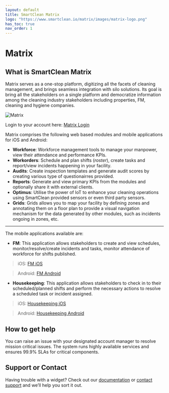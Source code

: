 ```yaml
---
layout: default
title: SmartClean Matrix
logo: "https://www.smartclean.io/matrix/images/matrix-logo.png"
has_toc: true
nav_order: 1
---
```


# Matrix

## What is SmartClean Matrix

Matrix serves as a one-stop platform, digitizing all the facets of cleaning management, and brings seamless integration with silo solutions. Its goal is bring all the stakeholders on a single platform and democratize information among the cleaning industry stakeholders including properties, FM, cleaning and hygiene companies.

![Matrix](https://www.smartclean.io/matrix/images/matrix-home.png)

Login to your account here: [Matrix Login](https://www.smartclean.io/matrix/sso "Matrix Homepage")

Matrix comprises the following web based modules and mobile applications for iOS and Android:

- **Workforce**: Workforce management tools to manage your manpower, view their attendance and performance KPIs.
- **Workorders**: Schedule and plan shifts (_roster_), create tasks and report/view incidents happening in your facility.
- **Audits**: Create inspection templates and generate audit scores by creating various type of questionairres provided.
- **Reports**: Generate and view primary KPIs from the modules and optionally share it with external clients.
- **Optimus**: Utilise the power of IoT to enhance your cleaning operations using SmartClean provided sensors or even third party sensors.
- **Grids**: Grids allows you to map your facility by defining zones and annotating them on a floor plan to provide a visual navigation mechanism for the data generated by other modules, such as incidents ongoing in zones, etc.

----

The mobile applications available are:
- **FM**: This application allows stakeholders to create and view schedules, monitor/resolve/create incidents and tasks, monitor attendance of workforce for shifts published.


>iOS: [FM iOS](https://apps.apple.com/sg/app/smartclean-fm/id1557617403 "FM for iOS")

>Android: [FM Android](https://play.google.com/store/apps/details?id=com.app.sc_manager "FM for Android")

- **Housekeeping**: This application allows stakeholders to check in to their scheduled/planned shifts and perform the necessary actions to resolve a scheduled task or incident assigned.

>iOS: [Housekeeping iOS](https://apps.apple.com/sg/app/smartclean-housekeeping/id1551763664 "FM for iOS")

>Android: [Housekeeping Android](https://play.google.com/store/apps/details?id=com.app.sc_cleaners_app "Housekeeping for Android")

## How to get help

You can raise an issue with your designated account manager to resolve mission critical issues. The system runs highly available services and ensures 99.9% SLAs for critical components.

## Support or Contact

Having trouble with a widget? Check out our [documentation](https://docs.smartclean.io/) or [contact support](https://www.smartclean.io/contact.html) and we’ll help you sort it out.
